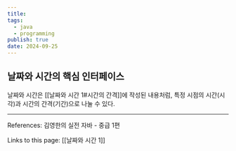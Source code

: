 ```yaml
---
title: 
tags:
  - java
  - programming
publish: true
date: 2024-09-25
---
```

## 날짜와 시간의 핵심 인터페이스

날짜와 시간은 [[날짜와 시간 1#시간의 간격]]에 작성된 내용처럼, 특정 시점의 시간(시각)과 시간의 간격(기간)으로 나눌 수 있다.


---
References: 김영한의 실전 자바 - 중급 1편

Links to this page: [[날짜와 시간 1]]